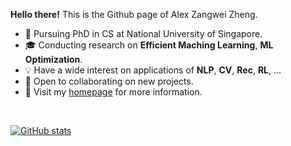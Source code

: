 **Hello there!** This is the Github page of Alex Zangwei Zheng.

- 📖 Pursuing PhD in CS at National University of Singapore.
- 🎓 Conducting research on **Efficient Maching Learning**, **ML Optimization**.
- 💡 Have a wide interest on applications of **NLP**, **CV**, **Rec**, **RL**, ...
- 👀 Open to collaborating on new projects.
- 💬 Visit my [homepage]([https://procko.pro](https://zhengzangw.github.io/)) for more information.

<br>

[![GitHub stats](https://github-readme-stats.vercel.app/api?username=zhengzangw&theme=radical)](https://github.com/anuraghazra/github-readme-stats)

<!---
zhengzangw/zhengzangw is a ✨ special ✨ repository because its `README.md` (this file) appears on your GitHub profile.
You can click the Preview link to take a look at your changes.
--->
